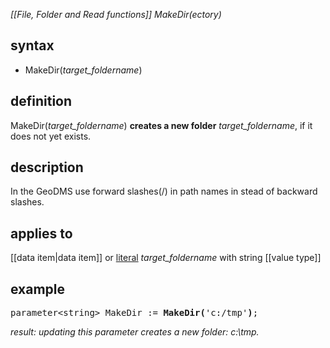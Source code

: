*[[File, Folder and Read functions]] MakeDir(ectory)*

## syntax

- MakeDir(*target_foldername*)

## definition

MakeDir(*target_foldername*) **creates a new folder** *target_foldername*, if it does not yet exists.

## description

In the GeoDMS use forward slashes(/) in path names in stead of backward slashes.

## applies to

[[data item|data item]] or [literal](https://en.wikipedia.org/wiki/Literal_(computer_programming)) *target_foldername* with string [[value type]]

## example

<pre>
parameter&lt;string&gt; MakeDir := <B>MakeDir(</B>'c:/tmp'<B>)</B>;
</pre>

*result: updating this parameter creates a new folder: c:\tmp.*